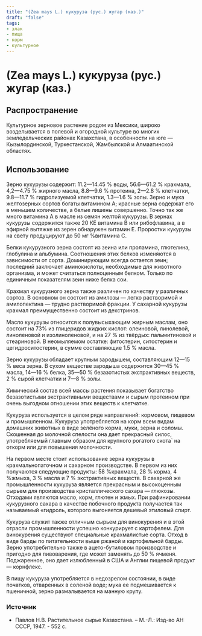 ```yaml
---
title: "(Zea mays L.) кукуруза (рус.) жугар (каз.)"
draft: "false"
tags:
- злак
- пища
- корм
- культурное
--- 
```

# (Zea mays L.) кукуруза (рус.) жугар (каз.)
## Распространение
Культурное зерновое растение родом из Мексики, широко возделывается в полевой и огородной культуре во многих земледельческих районах Казахстана, в особенности на юге — Кызылординской, Туркестанской, Жамбылской и Алмаатинской областях.
## Использование
Зерно кукурузы содержит: 11.2—14.45 % воды, 56.6—61.2 % крахмала, 4,2—4.75 % жирного масла, 8.8—9.6 % протеина, 2—2.8 % клетчатки, 9.8—11.7 % гидролизуемой клетчатки, 1.3—1.6 % золы. Зерно и мука желтозерных сортов богаты витамином А; красные зерна содержат его в меньшем количестве, а белые лишены совершенно. Точно так же много витамина А в масле из семян желтой кукурузы. В зернах кукурузы содержится также 20 КЕ витамина В или рибофлавина, а в эфирной вытяжке из зерен обнаружен витамин Е. Проростки кукурузы на свету продуцируют до 50 мг %витамина С. 

Белки кукурузного зерна состоят из зеина или проламина, глютелина, глобулина и альбумина. Соотношения этих белков изменяются в зависимости от сорта. Доминирующим всегда остается зеин; последний заключает аминокислоты, необходимые для животного организма, и может считаться полноценным белком. Только по единичным показателям зеин ниже белка сои. 

Крахмал кукурузного зерна также различен по качеству у различных сортов. В основном он состоит из амилозы — легко растворимой и амилопектина — трудно растворимой фракции. У сахарной кукурузы крахмал преимущественно состоит из декстринов. 

Масло кукурузы относится к полувысыхающим жирным маслам, оно состоит на 73% из глицеридов жидких кислот: олеиновой, линолевой, линоленовой и изолиноленовой, и на 27 % из твёрдых: пальмитиновой и стеариновой. В неомыляемом остатке: фитостерин, ситостерин и цегидроситостерин, в сумме составляющие 1.5 % масла. 

Зерно кукурузы обладает крупным зародышем, составляющим 12—15 % веса зерна. В сухом веществе зародыша содержится 30—45 % масла, 14—16 % белка, 35—50 % безазотистых экстрактивных веществ, 2 % сырой клетчатки и 7—8 % золы. 

Химический состав всей массы растения показывает богатство безазотистыми экстрактивными веществами и сырым протеином при очень выгодном отношении этих веществ к клетчатке. 

Кукуруза используется в целом ряде направлений: кормовом, пищевом и промышленном. Кукуруза употребляется на корм всем видам домашних животных в виде зелёного корма, муки, зерна и соломы. Скошенная до молочной спелости она дает прекрасный силос, употребляемый главным образом для крупного рогатого скота` на откорм или для повышения молочности. 

На первом месте стоит использование зерна кукурузы в крахмальнопаточном и сахарном производстве. В первом из них получаются следующие продукты: 58 %крахмала, 28 % корма, 4 %жмыха, 3 % масла и 7 % экстрактивных веществ. В сахарной же промышленности кукуруза является прекрасным и высокоценным сырьем для производства кристаллического сахара — глюкозы. Отходами являются масло, корм, глютен и жмых. При рафинировании кукурузного сахара в качестве побочного продукта получается так называемый «гидроль, которого выгоняется дешевый этиловый спирт. 

Кукуруза служит также отличным сырьем для винокурения и в этой отрасли промышленности успешно конкурирует с картофелем. Для винокурения существуют специальные крахмалистые сорта. Отход в виде барды по питательности выше ржаной и картофельной барды. Зерно употребительно также в ацето-бутиловом производстве и пригодно для пивоварения, где может заменять до 50 % ячменя. Поджаренное, оно дает излюбленный в США и Англии пищевой продукт — корнфлекс.

В пищу кукуруза употребляется в недозрелом состоянии, в виде початков, отваренных в соленой воде; мука ее подмешивается к пшеничной, зерно размалывается на манную крупу.  

### Источник
* Павлов Н.В. Растительное сырье Казахстана. – М.-Л.: Изд-во АН СССР, 1947. - 552 с.
